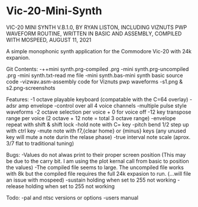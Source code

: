 # Vic-20-Mini-Synth
VIC-20 MINI SYNTH V.B.1.0,
BY RYAN LISTON,
INCLUDING VIZNUTS PWP WAVEFORM ROUTINE,
WRITTEN IN BASIC AND ASSEMBLY,
COMPILED WITH MOSPEED,
AUGUST 11, 2021

A simple monophonic synth application for the Commodore Vic-20 with 24k expanion.

Git Contents:
-++mini synth.prg-compiled .prg
-mini synth.prg-uncompiled .prg
-mini synth.txt-read me file
-mini synth.bas-mini synth basic source code
-vizwav.asm-assembly code for Viznuts pwp waveforms
-s1.png & s2.png-screenshots

Features:
-1 octave playable keyboard (compatable with the C=64 overlay)
-adsr amp envelope
-control over all 4 voice channels
-multiple pulse style waveforms
-2 octave selection per voice + 0 for voice off
-12 key transpose range per voice (2 octave + 12 note = total 3 octave range)
-envelope repeat with shift & shift lock
-hold note with C= key
-pitch bend 1/2 step up with ctrl key
-mute note with f7,{clear home} or {minus} keys 
        (any unused key will mute a note durin the relase phase)
-true interval note scale (aprox. 3/7 flat to traditional tuning)

Bugs:
-Values do not alwas print to their proper screen position
        (This may be due to the carry bit. I am using the plot kernal call
         from basic to position the values)
-The compiled file seems to large. The uncompiled file works with 8k but 
        the compiled file requires the full 24k expasion to run. 
                (...will file an issue with mospeed)
-sustain holding when set to 255 not working
-release holding when set to 255 not working

Todo:
-pal and ntsc versions or options
-users manual

